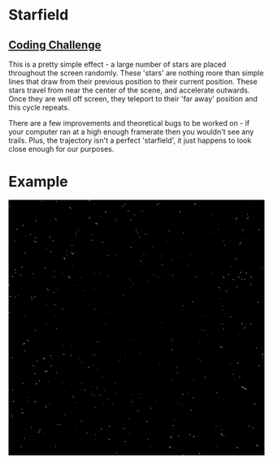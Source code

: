 # Starfield
## [Coding Challenge](https://www.youtube.com/watch?v=17WoOqgXsRM&list=PLRqwX-V7Uu6ZiZxtDDRCi6uhfTH4FilpH&index=1)

This is a pretty simple effect - a large number of stars are placed throughout the screen randomly. These 'stars' are nothing more than simple lines that draw from their previous position to their current position. These stars travel from near the center of the scene, and accelerate outwards. Once they are well off screen, they teleport to their 'far away' position and this cycle repeats.

There are a few improvements and theoretical bugs to be worked on - if your computer ran at a high enough framerate then you wouldn't see any trails. Plus, the trajectory isn't a perfect 'starfield', it just happens to look close enough for our purposes.

# Example
![The Starfield in action!](./starfield.gif)
